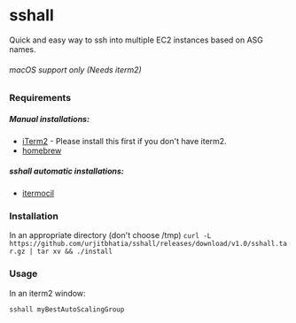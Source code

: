 # sshall
Quick and easy way to ssh into multiple EC2 instances based on ASG names.

###### *macOS support only (Needs iterm2)*

### Requirements

##### Manual installations:

- [iTerm2](https://iterm2.com/downloads.html) - Please install this first if you don't have iterm2.
- [homebrew](https://brew.sh/)

##### sshall automatic installations:

- [itermocil](https://github.com/TomAnthony/itermocil)


### Installation

In an appropriate directory (don't choose /tmp)
`curl -L https://github.com/urjitbhatia/sshall/releases/download/v1.0/sshall.tar.gz | tar xv && ./install`

### Usage

In an iterm2 window:

```bash
sshall myBestAutoScalingGroup
```

